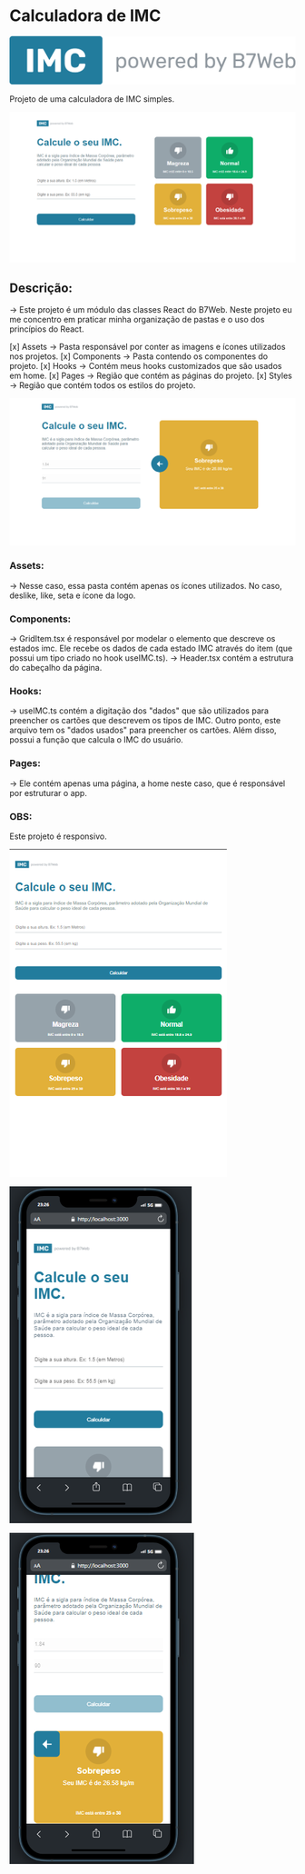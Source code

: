 # Calculadora de IMC 
![img](./src/assets/powered.png)

Projeto de uma calculadora de IMC simples.

![img](./README/IMC_DESK.png)

## Descrição: 

-> Este projeto é um módulo das classes React do B7Web. Neste projeto eu me concentro em praticar minha organização de pastas e o uso dos princípios do React.

[x] Assets -> Pasta responsável por conter as imagens e ícones utilizados nos projetos.
[x] Components -> Pasta contendo os componentes do projeto.
[x] Hooks -> Contém meus hooks customizados que são usados ​​em home.
[x] Pages -> Região que contém as páginas do projeto.
[x] Styles -> Região que contém todos os estilos do projeto.

![img](./README/IMC_desk_func.png)

### Assets:

-> Nesse caso, essa pasta contém apenas os ícones utilizados. No caso, deslike, like, seta e ícone da logo.

### Components: 

-> GridItem.tsx é responsável por modelar o elemento que descreve os estados imc. Ele recebe os dados de cada estado IMC através do item (que possui um tipo criado no hook useIMC.ts).
-> Header.tsx contém a estrutura do cabeçalho da página.

### Hooks: 

-> useIMC.ts contém a digitação dos "dados" que são utilizados para preencher os cartões que descrevem os tipos de IMC. Outro ponto, este arquivo tem os "dados usados" para preencher os cartões. Além disso, possui a função que calcula o IMC do usuário.

### Pages:

-> Ele contém apenas uma página, a home neste caso, que é responsável por estruturar o app.

### OBS: 

Este projeto é responsivo.

![img](./README/IMC_Tablet.png)

![img](./README/IMC_Mobile.png)

![img](./README/A.png)